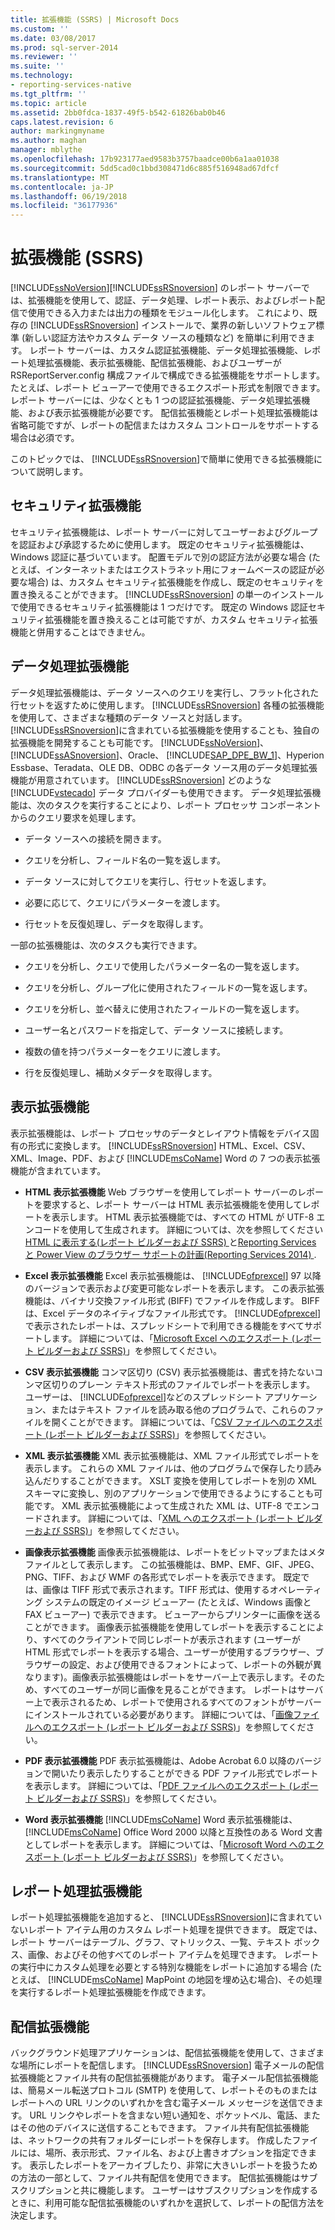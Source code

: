 ```yaml
---
title: 拡張機能 (SSRS) | Microsoft Docs
ms.custom: ''
ms.date: 03/08/2017
ms.prod: sql-server-2014
ms.reviewer: ''
ms.suite: ''
ms.technology:
- reporting-services-native
ms.tgt_pltfrm: ''
ms.topic: article
ms.assetid: 2bb0fdca-1837-49f5-b542-61826bab0b46
caps.latest.revision: 6
author: markingmyname
ms.author: maghan
manager: mblythe
ms.openlocfilehash: 17b923177aed9583b3757baadce00b6a1aa01038
ms.sourcegitcommit: 5dd5cad0c1bbd308471d6c885f516948ad67dfcf
ms.translationtype: MT
ms.contentlocale: ja-JP
ms.lasthandoff: 06/19/2018
ms.locfileid: "36177936"
---
```

# <a name="extensions-ssrs"></a>拡張機能 (SSRS)
  [!INCLUDE[ssNoVersion](../includes/ssnoversion-md.md)][!INCLUDE[ssRSnoversion](../includes/ssrsnoversion-md.md)] のレポート サーバーでは、拡張機能を使用して、認証、データ処理、レポート表示、およびレポート配信で使用できる入力または出力の種類をモジュール化します。 これにより、既存の [!INCLUDE[ssRSnoversion](../includes/ssrsnoversion-md.md)] インストールで、業界の新しいソフトウェア標準 (新しい認証方法やカスタム データ ソースの種類など) を簡単に利用できます。 レポート サーバーは、カスタム認証拡張機能、データ処理拡張機能、レポート処理拡張機能、表示拡張機能、配信拡張機能、およびユーザーが RSReportServer.config 構成ファイルで構成できる拡張機能をサポートします。 たとえば、レポート ビューアーで使用できるエクスポート形式を制限できます。 レポート サーバーには、少なくとも 1 つの認証拡張機能、データ処理拡張機能、および表示拡張機能が必要です。 配信拡張機能とレポート処理拡張機能は省略可能ですが、レポートの配信またはカスタム コントロールをサポートする場合は必須です。  
  
 このトピックでは、 [!INCLUDE[ssRSnoversion](../includes/ssrsnoversion-md.md)]で簡単に使用できる拡張機能について説明します。  
  
## <a name="security-extensions"></a>セキュリティ拡張機能  
 セキュリティ拡張機能は、レポート サーバーに対してユーザーおよびグループを認証および承認するために使用します。 既定のセキュリティ拡張機能は、Windows 認証に基づいています。 配置モデルで別の認証方法が必要な場合 (たとえば、インターネットまたはエクストラネット用にフォームベースの認証が必要な場合) は、カスタム セキュリティ拡張機能を作成し、既定のセキュリティを置き換えることができます。 [!INCLUDE[ssRSnoversion](../includes/ssrsnoversion-md.md)] の単一のインストールで使用できるセキュリティ拡張機能は 1 つだけです。 既定の Windows 認証セキュリティ拡張機能を置き換えることは可能ですが、カスタム セキュリティ拡張機能と併用することはできません。  
  
## <a name="data-processing-extensions"></a>データ処理拡張機能  
 データ処理拡張機能は、データ ソースへのクエリを実行し、フラット化された行セットを返すために使用します。 [!INCLUDE[ssRSnoversion](../includes/ssrsnoversion-md.md)] 各種の拡張機能を使用して、さまざまな種類のデータ ソースと対話します。 [!INCLUDE[ssRSnoversion](../includes/ssrsnoversion-md.md)]に含まれている拡張機能を使用することも、独自の拡張機能を開発することも可能です。 [!INCLUDE[ssNoVersion](../includes/ssnoversion-md.md)]、 [!INCLUDE[ssASnoversion](../includes/ssasnoversion-md.md)]、Oracle、 [!INCLUDE[SAP_DPE_BW_1](../includes/sap-dpe-bw-1-md.md)]、Hyperion Essbase、Teradata、OLE DB、ODBC の各データ ソース用のデータ処理拡張機能が用意されています。 [!INCLUDE[ssRSnoversion](../includes/ssrsnoversion-md.md)] どのような [!INCLUDE[vstecado](../includes/vstecado-md.md)] データ プロバイダーも使用できます。 データ処理拡張機能は、次のタスクを実行することにより、レポート プロセッサ コンポーネントからのクエリ要求を処理します。  
  
-   データ ソースへの接続を開きます。  
  
-   クエリを分析し、フィールド名の一覧を返します。  
  
-   データ ソースに対してクエリを実行し、行セットを返します。  
  
-   必要に応じて、クエリにパラメーターを渡します。  
  
-   行セットを反復処理し、データを取得します。  
  
 一部の拡張機能は、次のタスクも実行できます。  
  
-   クエリを分析し、クエリで使用したパラメーター名の一覧を返します。  
  
-   クエリを分析し、グループ化に使用されたフィールドの一覧を返します。  
  
-   クエリを分析し、並べ替えに使用されたフィールドの一覧を返します。  
  
-   ユーザー名とパスワードを指定して、データ ソースに接続します。  
  
-   複数の値を持つパラメーターをクエリに渡します。  
  
-   行を反復処理し、補助メタデータを取得します。  
  
## <a name="rendering-extensions"></a>表示拡張機能  
 表示拡張機能は、レポート プロセッサのデータとレイアウト情報をデバイス固有の形式に変換します。 [!INCLUDE[ssRSnoversion](../includes/ssrsnoversion-md.md)] HTML、Excel、CSV、XML、Image、PDF、および [!INCLUDE[msCoName](../includes/msconame-md.md)] Word の 7 つの表示拡張機能が含まれています。  
  
-   **HTML 表示拡張機能** Web ブラウザーを使用してレポート サーバーのレポートを要求すると、レポート サーバーは HTML 表示拡張機能を使用してレポートを表示します。 HTML 表示拡張機能では、すべての HTML が UTF-8 エンコードを使用して生成されます。 詳細については、次を参照してください[HTML に表示する&#40;レポート ビルダーおよび SSRS&#41; ](report-builder/rendering-to-html-report-builder-and-ssrs.md)と[Reporting Services と Power View のブラウザー サポートの計画&#40;Reporting Services 2014&#41; ](../../2014/reporting-services/browser-support-for-reporting-services-and-power-view.md).  
  
-   **Excel 表示拡張機能** Excel 表示拡張機能は、 [!INCLUDE[ofprexcel](../includes/ofprexcel-md.md)] 97 以降のバージョンで表示および変更可能なレポートを表示します。 この表示拡張機能は、バイナリ交換ファイル形式 (BIFF) でファイルを作成します。 BIFF は、Excel データのネイティブなファイル形式です。 [!INCLUDE[ofprexcel](../includes/ofprexcel-md.md)] で表示されたレポートは、スプレッドシートで利用できる機能をすべてサポートします。 詳細については、「[Microsoft Excel へのエクスポート &#40;レポート ビルダーおよび SSRS&#41;](report-builder/exporting-to-microsoft-excel-report-builder-and-ssrs.md)」を参照してください。  
  
-   **CSV 表示拡張機能** コンマ区切り (CSV) 表示拡張機能は、書式を持たないコンマ区切りのプレーン テキスト形式のファイルでレポートを表示します。 ユーザーは、 [!INCLUDE[ofprexcel](../includes/ofprexcel-md.md)]などのスプレッドシート アプリケーション、またはテキスト ファイルを読み取る他のプログラムで、これらのファイルを開くことができます。 詳細については、「[CSV ファイルへのエクスポート &#40;レポート ビルダーおよび SSRS&#41;](report-builder/exporting-to-a-csv-file-report-builder-and-ssrs.md)」を参照してください。  
  
-   **XML 表示拡張機能** XML 表示拡張機能は、XML ファイル形式でレポートを表示します。 これらの XML ファイルは、他のプログラムで保存したり読み込んだりすることができます。 XSLT 変換を使用してレポートを別の XML スキーマに変換し、別のアプリケーションで使用できるようにすることも可能です。 XML 表示拡張機能によって生成された XML は、UTF-8 でエンコードされます。 詳細については、「[XML へのエクスポート &#40;レポート ビルダーおよび SSRS&#41;](report-builder/exporting-to-xml-report-builder-and-ssrs.md)」を参照してください。  
  
-   **画像表示拡張機能** 画像表示拡張機能は、レポートをビットマップまたはメタファイルとして表示します。 この拡張機能は、BMP、EMF、GIF、JPEG、PNG、TIFF、および WMF の各形式でレポートを表示できます。 既定では、画像は TIFF 形式で表示されます。TIFF 形式は、使用するオペレーティング システムの既定のイメージ ビューアー (たとえば、Windows 画像と FAX ビューアー) で表示できます。 ビューアーからプリンターに画像を送ることができます。 画像表示拡張機能を使用してレポートを表示することにより、すべてのクライアントで同じレポートが表示されます (ユーザーが HTML 形式でレポートを表示する場合、ユーザーが使用するブラウザー、ブラウザーの設定、および使用できるフォントによって、レポートの外観が異なります)。画像表示拡張機能はレポートをサーバー上で表示します。そのため、すべてのユーザーが同じ画像を見ることができます。 レポートはサーバー上で表示されるため、レポートで使用されるすべてのフォントがサーバーにインストールされている必要があります。 詳細については、「[画像ファイルへのエクスポート &#40;レポート ビルダーおよび SSRS&#41;](report-builder/exporting-to-an-image-file-report-builder-and-ssrs.md)」を参照してください。  
  
-   **PDF 表示拡張機能** PDF 表示拡張機能は、Adobe Acrobat 6.0 以降のバージョンで開いたり表示したりすることができる PDF ファイル形式でレポートを表示します。 詳細については、「[PDF ファイルへのエクスポート &#40;レポート ビルダーおよび SSRS&#41;](report-builder/exporting-to-a-pdf-file-report-builder-and-ssrs.md)」を参照してください。  
  
-   **Word 表示拡張機能** [!INCLUDE[msCoName](../includes/msconame-md.md)] Word 表示拡張機能は、 [!INCLUDE[msCoName](../includes/msconame-md.md)] Office Word 2000 以降と互換性のある Word 文書としてレポートを表示します。 詳細については、「[Microsoft Word へのエクスポート &#40;レポート ビルダーおよび SSRS&#41;](report-builder/exporting-to-microsoft-word-report-builder-and-ssrs.md)」を参照してください。  
  
## <a name="report-processing-extensions"></a>レポート処理拡張機能  
 レポート処理拡張機能を追加すると、 [!INCLUDE[ssRSnoversion](../includes/ssrsnoversion-md.md)]に含まれていないレポート アイテム用のカスタム レポート処理を提供できます。 既定では、レポート サーバーはテーブル、グラフ、マトリックス、一覧、テキスト ボックス、画像、およびその他すべてのレポート アイテムを処理できます。 レポートの実行中にカスタム処理を必要とする特別な機能をレポートに追加する場合 (たとえば、 [!INCLUDE[msCoName](../includes/msconame-md.md)] MapPoint の地図を埋め込む場合)、その処理を実行するレポート処理拡張機能を作成できます。  
  
## <a name="delivery-extensions"></a>配信拡張機能  
 バックグラウンド処理アプリケーションは、配信拡張機能を使用して、さまざまな場所にレポートを配信します。 [!INCLUDE[ssRSnoversion](../includes/ssrsnoversion-md.md)] 電子メールの配信拡張機能とファイル共有の配信拡張機能があります。 電子メール配信拡張機能は、簡易メール転送プロトコル (SMTP) を使用して、レポートそのものまたはレポートへの URL リンクのいずれかを含む電子メール メッセージを送信できます。 URL リンクやレポートを含まない短い通知を、ポケットベル、電話、またはその他のデバイスに送信することもできます。 ファイル共有配信拡張機能は、ネットワークの共有フォルダーにレポートを保存します。 作成したファイルには、場所、表示形式、ファイル名、および上書きオプションを指定できます。 表示したレポートをアーカイブしたり、非常に大きいレポートを扱うための方法の一部として、ファイル共有配信を使用できます。 配信拡張機能はサブスクリプションと共に機能します。 ユーザーはサブスクリプションを作成するときに、利用可能な配信拡張機能のいずれかを選択して、レポートの配信方法を決定します。  
  
  
